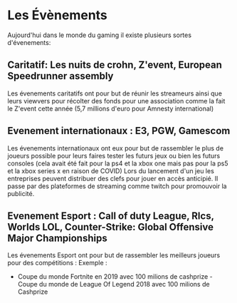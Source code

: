 # **Les Évènements**

Aujourd'hui dans le monde du gaming il existe plusieurs sortes d'évenements:

## **Caritatif: Les nuits de crohn, Z'event, European Speedrunner assembly**

Les évenements caritatifs ont pour but de réunir les streameurs ainsi que leurs viewvers pour récolter des fonds pour une association comme la fait le Z'event cette année (5,7 millions d'euro pour Amnesty international)

## **Evenement internationaux : E3, PGW, Gamescom**

Les évenements internationaux ont eux pour but de rassembler le plus de joueurs possible pour leurs faires tester les futurs jeux ou bien les futurs consoles
 (cela avait été fait pour la ps4 et la xbox one mais pas pour la ps5 et la xbox series x en raison de COVID)
Lors du lancement d'un jeu les entreprises peuvent distribuer des clefs pour jouer en accès anticipié. Il passe par des plateformes de streaming comme twitch pour promouvoir la publicité.

## **Evenement Esport : Call of duty League, Rlcs, Worlds LOL, Counter-Strike: Global Offensive Major Championships**

Les évenements Esport ont pour but de rassembler les meilleurs joueurs pour des compétitions :
Exemple : 
- Coupe du monde Fortnite en 2019 avec 100 milions  de cashprize
-Coupe du monde de League Of Legend 2018 avec 100 milions de Cashprize
